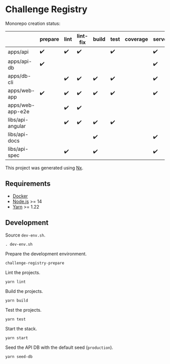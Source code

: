 

# Challenge Registry

Monorepo creation status:

|                  | prepare | lint | lint-fix | build | test | coverage | serve | e2e | docker |
|------------------|---------|------|----------|-------|------|----------|-------|-----|--------|
| apps/api         | ✔️       | ✔️    | ✔️        |       | ✔️    |          | ✔️     |     | ✔️      |
| apps/api-db      | ✔️       |      |          |       |      |          | ✔️     |     | ✔️      |
| apps/db-cli      |         | ✔️    | ✔️        | ✔️     | ✔️    |          | ✔️     |     |        |
| apps/web-app     | ✔️       | ✔️    | ✔️        | ✔️     | ✔️    |          | ✔️     |     | ✔️      |
| apps/web-app-e2e |         | ✔️    | ✔️        |       |      |          |       | ✔️   |        |
| libs/api-angular |         | ✔️    | ✔️        | ✔️     | ✔️    |          |       |     |        |
| libs/api-docs    |         |      |          | ✔️     |      |          | ✔️     |     |        |
| libs/api-spec    |         | ✔️    |          | ✔️     |      |          | ✔️     |     |        |

This project was generated using [Nx](https://nx.dev).

## Requirements

- [Docker]
- [Node.js] >= 14
- [Yarn] >= 1.22

## Development

Source `dev-env.sh`.

    . dev-env.sh

Prepare the development environment.

    challenge-registry-prepare

Lint the projects.

    yarn lint

Build the projects.

    yarn build

Test the projects.

    yarn test

Start the stack.

    yarn start

Seed the API DB with the default seed (`production`).

    yarn seed-db

<!-- Links -->

[Docker]: https://docs.docker.com/get-docker/
[Node.js]: https://nodejs.org/en/
[Yarn]: https://yarnpkg.com/
